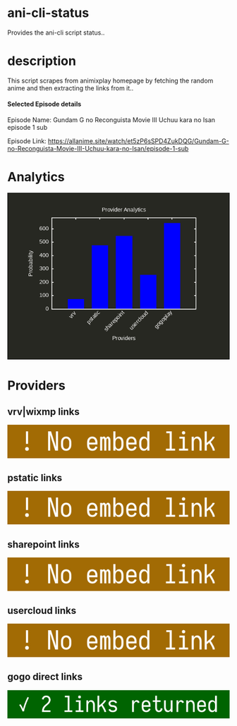 # ani-cli-status
Provides the ani-cli script status..

# description
This script scrapes from animixplay homepage by fetching the random anime and then extracting the links from it..

#### Selected Episode details

Episode Name: Gundam G no Reconguista Movie III Uchuu kara no Isan episode 1 sub

Episode Link: https://allanime.site/watch/et5zP6sSPD4ZukDQG/Gundam-G-no-Reconguista-Movie-III-Uchuu-kara-no-Isan/episode-1-sub
 
# Analytics

<img src="./analytics.png">

# Providers

##  vrv|wixmp links

<img src="./images/vrv.jpg">

##  pstatic links

<img src="./images/pstatic.jpg">

##  sharepoint links

<img src="./images/sharepoint.jpg">

##  usercloud links

<img src="./images/usercloud.jpg">

## gogo direct links

<img src="./images/gogoplay.jpg">
